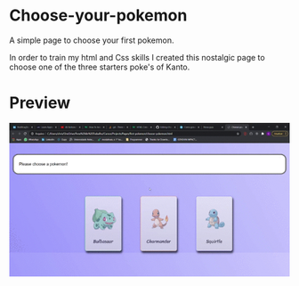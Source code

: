 # Choose-your-pokemon
A simple page to choose your first pokemon.

In order to train my html and Css skills I created this nostalgic page to choose one of the three starters poke's of Kanto.

# Preview

![Choose-your-pokemon](https://github.com/td-chris/Choose-your-pokemon/blob/main/images/Choose%20you%20pokemon!.gif)
